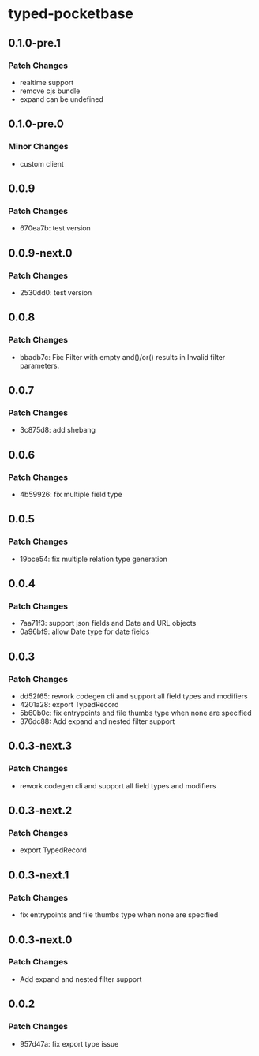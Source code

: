 # typed-pocketbase

## 0.1.0-pre.1

### Patch Changes

- realtime support
- remove cjs bundle
- expand can be undefined

## 0.1.0-pre.0

### Minor Changes

- custom client

## 0.0.9

### Patch Changes

- 670ea7b: test version

## 0.0.9-next.0

### Patch Changes

- 2530dd0: test version

## 0.0.8

### Patch Changes

- bbadb7c: Fix: Filter with empty and()/or() results in Invalid filter parameters.

## 0.0.7

### Patch Changes

- 3c875d8: add shebang

## 0.0.6

### Patch Changes

- 4b59926: fix multiple field type

## 0.0.5

### Patch Changes

- 19bce54: fix multiple relation type generation

## 0.0.4

### Patch Changes

- 7aa71f3: support json fields and Date and URL objects
- 0a96bf9: allow Date type for date fields

## 0.0.3

### Patch Changes

- dd52f65: rework codegen cli and support all field types and modifiers
- 4201a28: export TypedRecord
- 5b60b0c: fix entrypoints and file thumbs type when none are specified
- 376dc88: Add expand and nested filter support

## 0.0.3-next.3

### Patch Changes

- rework codegen cli and support all field types and modifiers

## 0.0.3-next.2

### Patch Changes

- export TypedRecord

## 0.0.3-next.1

### Patch Changes

- fix entrypoints and file thumbs type when none are specified

## 0.0.3-next.0

### Patch Changes

- Add expand and nested filter support

## 0.0.2

### Patch Changes

- 957d47a: fix export type issue
